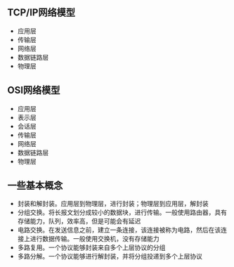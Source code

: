 ## TCP/IP网络模型
- 应用层
- 传输层
- 网络层
- 数据链路层
- 物理层

## OSI网络模型
- 应用层
- 表示层
- 会话层
- 传输层
- 网络层
- 数据链路层
- 物理层

## 一些基本概念
- 封装和解封装。应用层到物理层，进行封装；物理层到应用层，解封装
- 分组交换。将长报文划分成较小的数据块，进行传输。一般使用路由器，具有存储能力，队列，效率高，但是可能会有延迟
- 电路交换。在发送信息之前，建立一条连接，该连接被称为电路，然后在该连接上进行数据传输。一般使用交换机，没有存储能力
- 多路复用。一个协议能够封装来自多个上层协议的分组
- 多路分解。一个协议能够进行解封装，并将分组投递到多个上层协议

